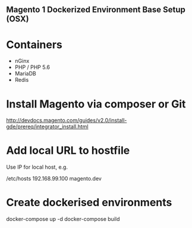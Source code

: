 ## Magento 1 Dockerized Environment Base Setup (OSX)

# Containers

* nGinx
* PHP / PHP 5.6
* MariaDB
* Redis


# Install Magento via composer or Git
http://devdocs.magento.com/guides/v2.0/install-gde/prereq/integrator_install.html


# Add local URL to hostfile
Use IP for local host, e.g.

/etc/hosts
192.168.99.100 magento.dev

# Create dockerised environments
docker-compose up -d
docker-compose build
